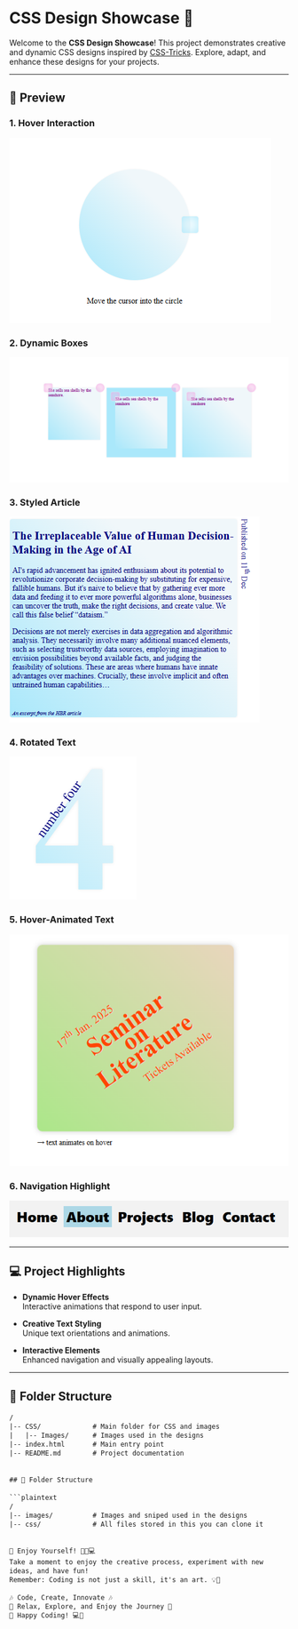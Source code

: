 # CSS Design Showcase 🌟

Welcome to the **CSS Design Showcase**! This project demonstrates creative and dynamic CSS designs inspired by [CSS-Tricks](https://css-tricks.com/category/articles/). Explore, adapt, and enhance these designs for your projects.

---

## 📸 Preview

### 1. Hover Interaction  
![Hover Interaction](https://github.com/kavinda9210/Learn-CSS/raw/main/CSS/Images/T1.PNG)

### 2. Dynamic Boxes  
![Dynamic Boxes](https://github.com/kavinda9210/Learn-CSS/raw/main/CSS/Images/T2.PNG)

### 3. Styled Article  
![Styled Article](https://github.com/kavinda9210/Learn-CSS/raw/main/CSS/Images/T3.PNG)

### 4. Rotated Text  
![Rotated Text](https://github.com/kavinda9210/Learn-CSS/raw/main/CSS/Images/T4.PNG)

### 5. Hover-Animated Text  
![Hover-Animated Text](https://github.com/kavinda9210/Learn-CSS/raw/main/CSS/Images/T5.PNG)

### 6. Navigation Highlight  
![Navigation Highlight](https://github.com/kavinda9210/Learn-CSS/raw/main/CSS/Images/T6.PNG)

---

## 💻 Project Highlights

- **Dynamic Hover Effects**  
  Interactive animations that respond to user input.

- **Creative Text Styling**  
  Unique text orientations and animations.

- **Interactive Elements**  
  Enhanced navigation and visually appealing layouts.

---

## 📂 Folder Structure

```plaintext
/
|-- CSS/             # Main folder for CSS and images
|   |-- Images/      # Images used in the designs
|-- index.html       # Main entry point
|-- README.md        # Project documentation


## 📂 Folder Structure

```plaintext
/
|-- images/          # Images and sniped used in the designs
|-- css/             # All files stored in this you can clone it


🎉 Enjoy Yourself! 🎨✨💻
Take a moment to enjoy the creative process, experiment with new ideas, and have fun!
Remember: Coding is not just a skill, it's an art. 💡🎨

🎶 Code, Create, Innovate 🎶
🌟 Relax, Explore, and Enjoy the Journey 🌟
🌈 Happy Coding! 💻🎉
